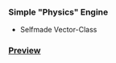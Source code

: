 ### Simple "Physics" Engine

+ Selfmade Vector-Class

### [Preview](https://htmlpreview.github.io/?https://github.com/maxazv/collision/blob/master/index.html)
